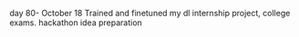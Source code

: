 day 80- October 18
Trained and finetuned my dl internship project,
college exams.
hackathon idea preparation
